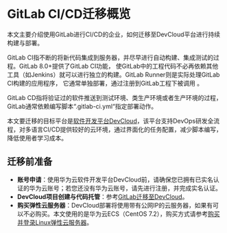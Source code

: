 # **GitLab CI/CD迁移概览**<a name="devcloud_migration_0009"></a>

本文主要介绍使用GitLab进行CI/CD的企业，如何迁移至DevCloud平台进行持续构建与部署。

GitLab CI指不断的将新代码集成到服务器，并尽早进行自动构建、集成测试的过程。GitLab 8.0+提供了GitLab CI功能， 使GitLab中的工程代码不必再依赖其他工具（如Jenkins）就可以进行独立的构建。GitLab Runner则是实际处理GitLab CI构建的应用程序， 它通常单独部署，通过注册到GitLab工程下被调用 。

GitLab CD指将验证过的软件推送到测试环境、类生产环境或者生产环境的过程，GitLab通常依赖编写脚本“.gitlab-ci.yml“指定部署动作。

本文要迁移的目标平台是[软件开发平台DevCloud](https://www.huaweicloud.com/devcloud/)，该平台支持DevOps研发全流程，对多语言CI/CD提供较好的云环境，通过界面化的任务配置，减少脚本编写，降低使用者学习成本。

## **迁移前准备**<a name="section83924404172"></a>

-   **账号申请**：使用华为云软件开发平台DevCloud前，请确保您已拥有已实名认证的华为云账号；若您还没有华为云账号，请先进行注册，并完成实名认证。
-   **DevCloud项目创建与代码托管**：参考[GitLab迁移至DevCloud](GitLab迁移至DevCloud.md)。
-   **购买弹性云服务器**：DevCloud部署将使用带有公网IP的云服务器，如果有可以不必购买。本文使用的是华为云ECS（CentOS 7.2），购买方式请参考[购买并登录Linux弹性云服务器](https://support.huaweicloud.com/qs-ecs/zh-cn_topic_0132727313.html)。

  

